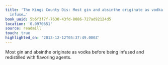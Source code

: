 ```yaml
---
title: 'The Kings County Dis: Most gin and absinthe originate as vodka before being
  infuse…'
book_uuid: 5b6f3f7f-7630-43fd-8086-727ad92124d5
location: '0.0970651'
source: readmill
touch: true
highlighted_on: '2013-12-12T05:37:49.000Z'
---
```


Most gin and absinthe originate as vodka before being infused and redistilled with flavoring agents.